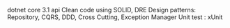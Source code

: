 dotnet core 3.1 api Clean code using SOLID, DRE Design patterns: Repository, CQRS, DDD, Cross Cutting, Exception Manager Unit test : xUnit
